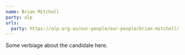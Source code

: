 ```yaml
---
name: Brian Mitchell
party: alp
urls:
  party: https://alp.org.au/our-people/our-people/brian-mitchell/
---
```

Some verbiage about the candidate here.

